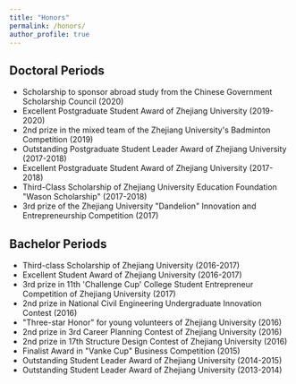 ```yaml
---
title: "Honors"
permalink: /honors/
author_profile: true
---
```


## Doctoral Periods
* Scholarship to sponsor abroad study from the Chinese Government Scholarship Council (2020)
* Excellent Postgraduate Student Award of Zhejiang University (2019-2020)
* 2nd prize in the mixed team of the Zhejiang University's Badminton Competition (2019)
* Outstanding Postgraduate Student Leader Award of Zhejiang University (2017-2018)
* Excellent Postgraduate Student Award of Zhejiang University (2017-2018)
* Third-Class Scholarship of Zhejiang University Education Foundation "Wason Scholarship" (2017-2018)
* 3rd prize of the Zhejiang University "Dandelion" Innovation and Entrepreneurship Competition (2017)



## Bachelor Periods
* Third-class Scholarship of Zhejiang University (2016-2017)
* Excellent Student Award of Zhejiang University (2016-2017)
* 3rd prize in 11th 'Challenge Cup' College Student Entrepreneur Competition of Zhejiang University (2017)
* 2nd prize in National Civil Engineering Undergraduate Innovation Contest (2016)
* "Three-star Honor" for young volunteers of Zhejiang University (2016)
* 2nd prize in 3rd Career Planning Contest of Zhejiang University  (2016)
* 2nd prize in 17th Structure Design Contest of Zhejiang University (2016)
* Finalist Award in "Vanke Cup" Business Competition (2015)
* Outstanding Student Leader Award of Zhejiang University (2014-2015)
* Outstanding Student Leader Award of Zhejiang University (2013-2014)